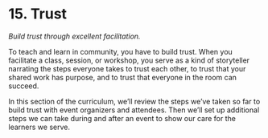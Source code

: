 # 15. Trust

*Build trust through excellent facilitation.*

To teach and learn in community, you have to build trust. When you facilitate a class, session, or workshop, you serve as a kind of storyteller narrating the steps everyone takes to trust each other, to trust that your shared work has purpose, and to trust that everyone in the room can succeed.

In this section of the curriculum, we’ll review the steps we’ve taken so far to build trust with event organizers and attendees. Then we’ll set up additional steps we can take during and after an event to show our care for the learners we serve.

